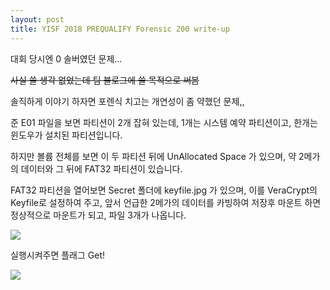 ```yaml
---
layout: post
title: YISF 2018 PREQUALIFY Forensic 200 write-up
---
```


대회 당시엔 0 솔버였던 문제...

~~사실 쓸 생각 없었는데 팀 블로그에 쓸 목적으로 써봄~~

솔직하게 이야기 하자면 포렌식 치고는 개연성이 좀 약했던 문제,,

준 E01 파일을 보면 파티션이 2개 잡혀 있는데, 1개는 시스템 예약 파티션이고, 한개는 윈도우가 설치된 파티션입니다.

하지만 볼륨 전체를 보면 이 두 파티션 뒤에 UnAllocated Space 가 있으며, 약 2메가의 데이터와 그 뒤에 FAT32 파티션이 있습니다.

FAT32 파티션을 열어보면 Secret 폴더에 keyfile.jpg 가 있으며, 이를 VeraCrypt의 Keyfile로 설정하여 주고, 앞서 언급한 2메가의 데이터를 카빙하여 저장후 마운트 하면 정상적으로 마운트가 되고, 파일 3개가 나옵니다.

![](https://raw.githubusercontent.com/h3x0ratkorea/h3x0ratkorea.github.io/master/content/Result__.png)

실행시켜주면 플래그 Get!

![](https://raw.githubusercontent.com/h3x0ratkorea/h3x0ratkorea.github.io/master/content/Result....png)
